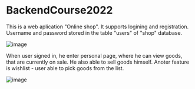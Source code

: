 # BackendCourse2022
This is a web aplication "Online shop".
It supports logining and registration. Username and password stored in the table "users" of "shop" database.

![image](https://github.com/M-Koscheev/BackendCourse2022/assets/84404811/4960558b-c3c5-4dad-ac4d-bf6a10aa3705)

When user signed in, he enter personal page, where he can view goods, that are currently on sale.
He also able to sell goods himself. Anoter feature is wishlist - user able to pick goods from the list.

![image](https://github.com/M-Koscheev/BackendCourse2022/assets/84404811/9d0e88b7-457b-45ad-ad56-2319997c748d)
